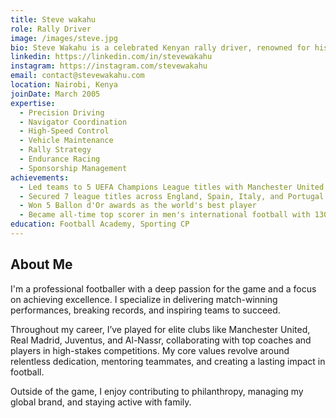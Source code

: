 ```yaml
---
title: Steve wakahu
role: Rally Driver
image: /images/steve.jpg
bio: Steve Wakahu is a celebrated Kenyan rally driver, renowned for his daring yet precise driving style on some of the world’s most demanding rally stages. With a career spanning over 15 years, Steve has earned a reputation as a formidable competitor in African motorsport, blending strategic racecraft with a deep passion for the sport. His commitment to excellence and mentorship has made him a role model for aspiring drivers across the continent.
linkedin: https://linkedin.com/in/stevewakahu
instagram: https://instagram.com/stevewakahu
email: contact@stevewakahu.com
location: Nairobi, Kenya
joinDate: March 2005
expertise:
  - Precision Driving
  - Navigator Coordination
  - High-Speed Control
  - Vehicle Maintenance
  - Rally Strategy
  - Endurance Racing
  - Sponsorship Management
achievements:
  - Led teams to 5 UEFA Champions League titles with Manchester United and Real Madrid
  - Secured 7 league titles across England, Spain, Italy, and Portugal
  - Won 5 Ballon d'Or awards as the world's best player
  - Became all-time top scorer in men's international football with 130+ goals
education: Football Academy, Sporting CP
---
```


## About Me

I'm a professional footballer with a deep passion for the game and a focus on achieving excellence. I specialize in delivering match-winning performances, breaking records, and inspiring teams to succeed.

Throughout my career, I’ve played for elite clubs like Manchester United, Real Madrid, Juventus, and Al-Nassr, collaborating with top coaches and players in high-stakes competitions. My core values revolve around relentless dedication, mentoring teammates, and creating a lasting impact in football.

Outside of the game, I enjoy contributing to philanthropy, managing my global brand, and staying active with family.
